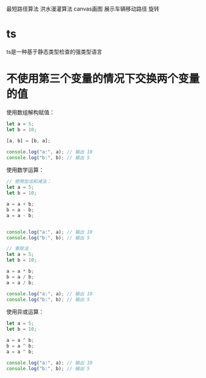 #

最短路径算法 洪水漫灌算法 canvas画图 展示车辆移动路径 旋转



# ts

ts是一种基于静态类型检查的强类型语言


# 不使用第三个变量的情况下交换两个变量的值

使用数组解构赋值：
```js
let a = 5;
let b = 10;

[a, b] = [b, a];

console.log("a:", a); // 输出 10
console.log("b:", b); // 输出 5
```

使用数学运算：

```js
// 使用加法和减法：
let a = 5;
let b = 10;

a = a + b;
b = a - b;
a = a - b;


console.log("a:", a); // 输出 10
console.log("b:", b); // 输出 5
```

```js
// 乘除法
let a = 5;
let b = 10;

a = a * b;
b = a / b;
a = a / b;

console.log("a:", a); // 输出 10
console.log("b:", b); // 输出 5
```

使用异或运算：
```js
let a = 5;
let b = 10;

a = a ^ b;
b = a ^ b;
a = a ^ b;

console.log("a:", a); // 输出 10
console.log("b:", b); // 输出 5
```



